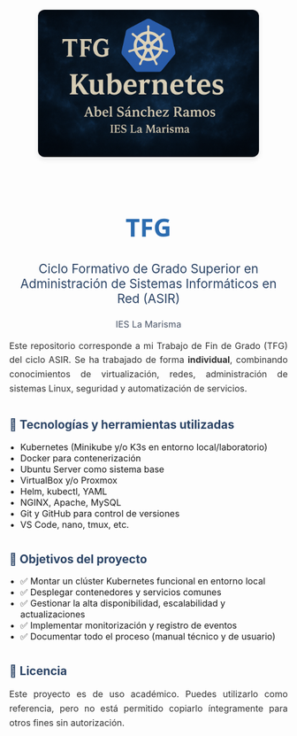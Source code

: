 <p align="center">
  <img src=".imgs/portada/banner.png" width="400" style="border-radius: 12px; box-shadow: 0 4px 10px rgba(0,0,0,0.1); margin-bottom: 30px;">
</p>

<h1 style="text-align: center; color: #2b6cb0; font-size: 2.8rem; font-family: 'Segoe UI', sans-serif;">TFG</h1>

<h2 style="text-align: center; color: #2a4365; font-size: 1.4rem; font-weight: normal;">Ciclo Formativo de Grado Superior en Administración de Sistemas Informáticos en Red (ASIR)</h2>

<h3 style="text-align: center; color: #4a5568; font-weight: normal;">IES La Marisma</h3>

<p style="max-width: 800px; margin: auto; font-size: 1rem; line-height: 1.6; color: #333; text-align: justify;">
  Este repositorio corresponde a mi Trabajo de Fin de Grado (TFG) del ciclo ASIR. Se ha trabajado de forma <strong>individual</strong>, combinando conocimientos de virtualización, redes, administración de sistemas Linux, seguridad y automatización de servicios.
</p>

<h2 style="margin-top: 40px; color: #2a4365;">🧩 Tecnologías y herramientas utilizadas</h2>
<ul style="padding-left: 20px; font-size: 1rem;">
  <li>Kubernetes (Minikube y/o K3s en entorno local/laboratorio)</li>
  <li>Docker para contenerización</li>
  <li>Ubuntu Server como sistema base</li>
  <li>VirtualBox y/o Proxmox</li>
  <li>Helm, kubectl, YAML</li>
  <li>NGINX, Apache, MySQL</li>
  <li>Git y GitHub para control de versiones</li>
  <li>VS Code, nano, tmux, etc.</li>
</ul>

<h2 style="margin-top: 40px; color: #2a4365;">📌 Objetivos del proyecto</h2>
<ul style="padding-left: 20px; font-size: 1rem;">
  <li>✅ Montar un clúster Kubernetes funcional en entorno local</li>
  <li>✅ Desplegar contenedores y servicios comunes</li>
  <li>✅ Gestionar la alta disponibilidad, escalabilidad y actualizaciones</li>
  <li>✅ Implementar monitorización y registro de eventos</li>
  <li>✅ Documentar todo el proceso (manual técnico y de usuario)</li>
</ul>

<h2 style="margin-top: 40px; color: #2a4365;">📄 Licencia</h2>
<p style="font-size: 1rem; max-width: 800px; color: #333; line-height: 1.6; text-align: justify;">
  Este proyecto es de uso académico. Puedes utilizarlo como referencia, pero no está permitido copiarlo íntegramente para otros fines sin autorización.
</p>


